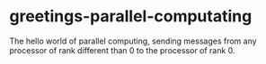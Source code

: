 # greetings-parallel-computating
 The hello world of parallel computing, sending messages from any processor of rank different than 0 to the processor of rank 0. 

